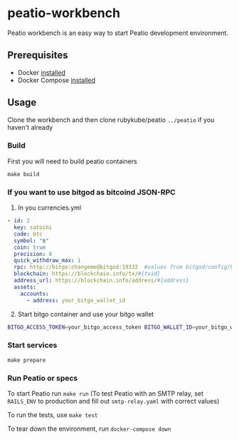 # peatio-workbench

Peatio workbench is an easy way to start Peatio development environment.

## Prerequisites

- Docker [installed](https://docs.docker.com/engine/installation/)
- Docker Compose [installed](https://docs.docker.com/compose/install/)

## Usage

Clone the workbench and then clone rubykube/peatio `../peatio` if you haven't already

### Build

First you will need to build peatio containers
```
make build
```

### If you want to use bitgod as bitcoind JSON-RPC

1. In you currencies.yml

```yml
- id: 2
  key: satoshi
  code: btc
  symbol: "฿"
  coin: true
  precision: 8
  quick_withdraw_max: 1
  rpc: http://bitgo:changeme@bitgod:19332  #values from bitgod/config/bitgod.conf
  blockchain: https://blockchain.info/tx/#{txid}
  address_url: https://blockchain.info/address/#{address}
  assets:
    accounts:
      - address: your_bitgo_wallet_id
```

2. Start bitgo container and use your bitgo wallet

```bash
BITGO_ACCESS_TOKEN=your_bitgo_access_token BITGO_WALLET_ID=your_bitgo_wallet_id make bitgod
```

### Start services

```
make prepare
```

### Run Peatio or specs

To start Peatio run `make run`
(To test Peatio with an SMTP relay, set `RAILS_ENV` to production and fill out `smtp-relay.yaml` with correct values)

To run the tests, use `make test`

To tear down the environment, run `docker-compose down`
